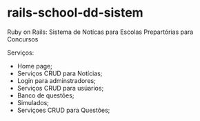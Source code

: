 # rails-school-dd-sistem

Ruby on Rails: Sistema de Notícas para Escolas Prepartórias para Concursos


Serviços:

- Home page;
- Serviços CRUD para Notícias;
- Login para adminstradores;
- Serviços CRUD para usúarios;
- Banco de questões;
- Simulados;
- Serviçoes CRUD para Questões;


